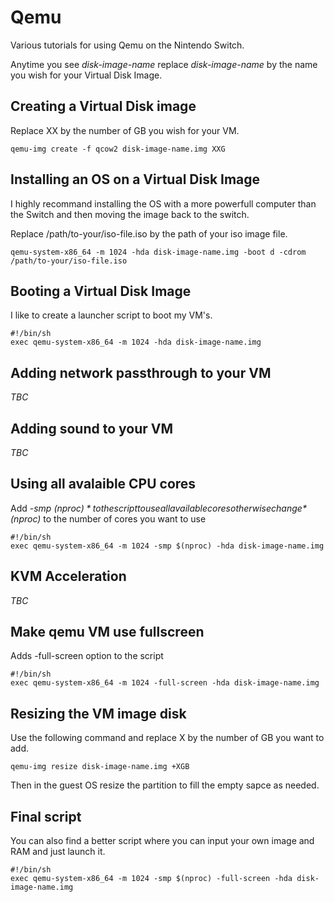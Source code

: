 # Qemu

Various tutorials for using Qemu on the Nintendo Switch.

Anytime you see *disk-image-name* replace *disk-image-name* by the name you wish for your Virtual Disk Image.

## Creating a Virtual Disk image

Replace XX by the number of GB you wish for your VM.

```
qemu-img create -f qcow2 disk-image-name.img XXG
```

## Installing an OS on a Virtual Disk Image

I highly recommand installing the OS with a more powerfull computer than the Switch and then moving the image back to the switch.

Replace /path/to-your/iso-file.iso by the path of your iso image file.

```
qemu-system-x86_64 -m 1024 -hda disk-image-name.img -boot d -cdrom /path/to-your/iso-file.iso 
```

## Booting a Virtual Disk Image

I like to create a launcher script to boot my VM's.

```
#!/bin/sh
exec qemu-system-x86_64 -m 1024 -hda disk-image-name.img
```

## Adding network passthrough to your VM

*TBC*

## Adding sound to your VM

*TBC*

## Using all avalaible CPU cores

Add *-smp $(nproc)* to the script to use all available cores otherwise change *$(nproc)* to the number of cores you want to use

```
#!/bin/sh
exec qemu-system-x86_64 -m 1024 -smp $(nproc) -hda disk-image-name.img 
```

## KVM Acceleration

*TBC*

## Make qemu VM use fullscreen

Adds -full-screen option to the script

```
#!/bin/sh
exec qemu-system-x86_64 -m 1024 -full-screen -hda disk-image-name.img
```

## Resizing the VM image disk

Use the following command and replace X by the number of GB you want to add.

```
qemu-img resize disk-image-name.img +XGB
```

Then in the guest OS resize the partition to fill the empty sapce as needed.

## Final script

You can also find a better script where you can input your own image and RAM and just launch it.

```
#!/bin/sh
exec qemu-system-x86_64 -m 1024 -smp $(nproc) -full-screen -hda disk-image-name.img
```